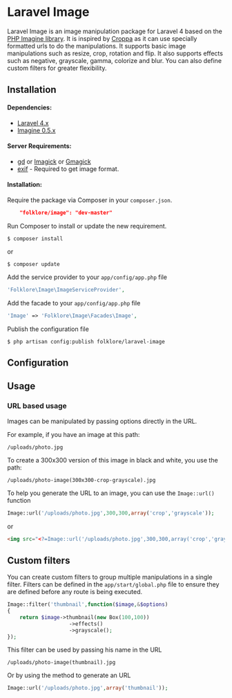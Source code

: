 # Laravel Image
Laravel Image is an image manipulation package for Laravel 4 based on the [PHP Imagine library](https://github.com/avalanche123/Imagine). It is inspired by [Croppa](https://github.com/BKWLD/croppa) as it can use specially formatted urls to do the manipulations. It supports basic image manipulations such as resize, crop, rotation and flip. It also supports effects such as negative, grayscale, gamma, colorize and blur. You can also define custom filters for greater flexibility.

## Installation

#### Dependencies:

* [Laravel 4.x](https://github.com/laravel/laravel)
* [Imagine 0.5.x](https://github.com/avalanche123/Imagine)

#### Server Requirements:

* [gd](http://php.net/manual/en/book.image.php) or [Imagick](http://php.net/manual/fr/book.imagick.php) or [Gmagick](http://www.php.net/manual/fr/book.gmagick.php)
* [exif](http://php.net/manual/en/book.exif.php) - Required to get image format.

#### Installation:

Require the package via Composer in your `composer.json`.
```json
    "folklore/image": "dev-master"
```

Run Composer to install or update the new requirement.

    $ composer install

or

    $ composer update

Add the service provider to your `app/config/app.php` file
```php
'Folklore\Image\ImageServiceProvider',
```

Add the facade to your `app/config/app.php` file
```php
'Image' => 'Folklore\Image\Facades\Image',
```

Publish the configuration file

    $ php artisan config:publish folklore/laravel-image

## Configuration

## Usage

### URL based usage
Images can be manipulated by passing options directly in the URL.

For example, if you have an image at this path:

    /uploads/photo.jpg

To create a 300x300 version of this image in black and white, you use the path:

    /uploads/photo-image(300x300-crop-grayscale).jpg
    
To help you generate the URL to an image, you can use the `Image::url()` function

```php
Image::url('/uploads/photo.jpg',300,300,array('crop','grayscale'));
```

or

```html
<img src="<?=Image::url('/uploads/photo.jpg',300,300,array('crop','grayscale'))?>" />
```

## Custom filters
You can create custom filters to group multiple manipulations in a single filter. Filters can be defined in the `app/start/global.php` file to ensure they are defined before any route is being executed.

```php
Image::filter('thumbnail',function($image,&$options)
{
	return $image->thumbnail(new Box(100,100))
					->effects()
					->grayscale();
});
```

This filter can be used by passing his name in the URL

    /uploads/photo-image(thumbnail).jpg

Or by using the method to generate an URL

```php
Image::url('/uploads/photo.jpg',array('thumbnail'));
```
